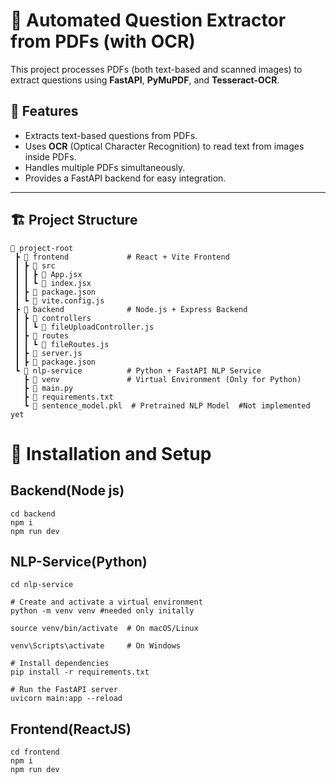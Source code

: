 # 📝 Automated Question Extractor from PDFs (with OCR)

This project processes PDFs (both text-based and scanned images) to extract questions using **FastAPI**, **PyMuPDF**, and **Tesseract-OCR**.

## 🚀 Features
- Extracts text-based questions from PDFs.
- Uses **OCR** (Optical Character Recognition) to read text from images inside PDFs.
- Handles multiple PDFs simultaneously.
- Provides a FastAPI backend for easy integration.

---

## 🏗️ Project Structure
```
📁 project-root
 ┣ 📁 frontend             # React + Vite Frontend
 ┃ ┣ 📁 src
 ┃ ┃ ┣ 📜 App.jsx
 ┃ ┃ ┗ 📜 index.jsx
 ┃ ┣ 📜 package.json
 ┃ ┗ 📜 vite.config.js
 ┣ 📁 backend              # Node.js + Express Backend
 ┃ ┣ 📁 controllers
 ┃ ┃ ┗ 📜 fileUploadController.js
 ┃ ┣ 📁 routes
 ┃ ┃ ┗ 📜 fileRoutes.js
 ┃ ┣ 📜 server.js
 ┃ ┣ 📜 package.json
 ┗ 📁 nlp-service          # Python + FastAPI NLP Service
   ┣ 📁 venv               # Virtual Environment (Only for Python)
   ┣ 📜 main.py
   ┣ 📜 requirements.txt
   ┗ 📜 sentence_model.pkl  # Pretrained NLP Model  #Not implemented yet
```

# 📝 Installation and Setup

## Backend(Node js)

```
cd backend
npm i
npm run dev
```
## NLP-Service(Python)
```
cd nlp-service

# Create and activate a virtual environment
python -m venv venv #needed only initally

source venv/bin/activate  # On macOS/Linux

venv\Scripts\activate     # On Windows  

# Install dependencies 
pip install -r requirements.txt

# Run the FastAPI server
uvicorn main:app --reload

```

## Frontend(ReactJS)

```
cd frontend
npm i 
npm run dev
```



